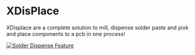 # XDisPlace
XDisplace are a complete solution to mill, dispense solder paste and pixk and place components to a pcb in one process!

[![Solder Dispense Feature](https://i.ytimg.com/vi/TY02ZsGJVxE/default.jpg)](http://www.youtube.com/watch?v=TY02ZsGJVxE&list=PLYPTUTcLMTK74VLPE4gAp8Kz8d09ipsBq)
